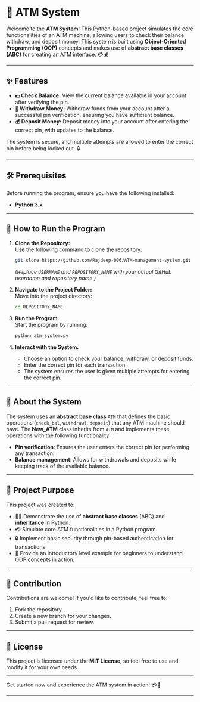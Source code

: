 # 🏧 ATM System  

Welcome to the **ATM System**! This Python-based project simulates the core functionalities of an ATM machine, allowing users to check their balance, withdraw, and deposit money. This system is built using **Object-Oriented Programming (OOP)** concepts and makes use of **abstract base classes (ABC)** for creating an ATM interface. 💳💰

---

## ✨ Features  

- **💵 Check Balance:** View the current balance available in your account after verifying the pin.
- **💸 Withdraw Money:** Withdraw funds from your account after a successful pin verification, ensuring you have sufficient balance.
- **💰 Deposit Money:** Deposit money into your account after entering the correct pin, with updates to the balance.

The system is secure, and multiple attempts are allowed to enter the correct pin before being locked out. 🔒

---

## 🛠️ Prerequisites  

Before running the program, ensure you have the following installed:  

- **Python 3.x**

---

## 🚀 How to Run the Program  

1. **Clone the Repository:**  
   Use the following command to clone the repository:  
   ```bash  
   git clone https://github.com/Rajdeep-006/ATM-management-system.git  
   ```  
   *(Replace `USERNAME` and `REPOSITORY_NAME` with your actual GitHub username and repository name.)*

2. **Navigate to the Project Folder:**  
   Move into the project directory:  
   ```bash  
   cd REPOSITORY_NAME  
   ```

3. **Run the Program:**  
   Start the program by running:  
   ```bash  
   python atm_system.py  
   ```

4. **Interact with the System:**  
   - Choose an option to check your balance, withdraw, or deposit funds.
   - Enter the correct pin for each transaction.
   - The system ensures the user is given multiple attempts for entering the correct pin.

---

## 📘 About the System  

The system uses an **abstract base class** `ATM` that defines the basic operations (`check_bal`, `withdrawl`, `deposit`) that any ATM machine should have. The **New_ATM** class inherits from `ATM` and implements these operations with the following functionality:  
- **Pin verification**: Ensures the user enters the correct pin for performing any transaction.
- **Balance management**: Allows for withdrawals and deposits while keeping track of the available balance.

---

## 🎯 Project Purpose  

This project was created to:
- 🧑‍💻 Demonstrate the use of **abstract base classes** (ABC) and **inheritance** in Python.
- 💳 Simulate core ATM functionalities in a Python program.
- 🔒 Implement basic security through pin-based authentication for transactions.
- 🌟 Provide an introductory level example for beginners to understand OOP concepts in action.

---

## 🤝 Contribution  

Contributions are welcome! If you'd like to contribute, feel free to:
1. Fork the repository.
2. Create a new branch for your changes.
3. Submit a pull request for review.

---

## 📜 License  

This project is licensed under the **MIT License**, so feel free to use and modify it for your own needs.  

---

Get started now and experience the ATM system in action! 💳🌟

---

